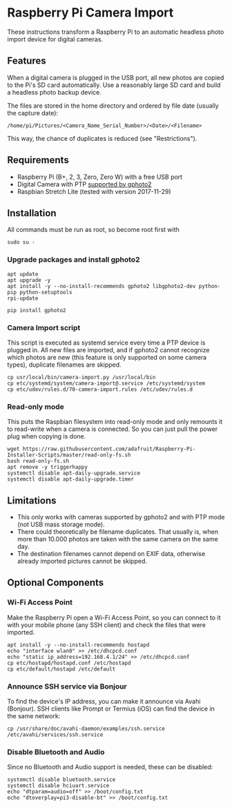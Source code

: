 # Raspberry Pi Camera Import

These instructions transform a Raspberry Pi to an automatic headless photo import device for digital cameras.

## Features

When a digital camera is plugged in the USB port, all new photos are copied to the Pi's SD card automatically. Use a reasonably large SD card and build a headless photo backup device.

The files are stored in the home directory and ordered by file date (usually the capture date):

`/home/pi/Pictures/<Camera_Name_Serial_Number>/<Date>/<Filename>`

This way, the chance of duplicates is reduced (see "Restrictions").

## Requirements

- Raspberry Pi (B+, 2, 3, Zero, Zero W) with a free USB port
- Digital Camera with PTP [supported by gphoto2](http://gphoto.org/proj/libgphoto2/support.php)
- Raspbian Stretch Lite (tested with version 2017-11-29)

## Installation

All commands must be run as root, so become root first with

```
sudo su -
```

### Upgrade packages and install gphoto2

```
apt update
apt upgrade -y
apt install -y --no-install-recommends gphoto2 libgphoto2-dev python-pip python-setuptools
rpi-update

pip install gphoto2
```

### Camera Import script

This script is executed as systemd service every time a PTP device is plugged in. All new files are imported, and if gphoto2 cannot recognize which photos are new (this feature is only supported on some camera types), duplicate filenames are skipped.

```
cp usr/local/bin/camera-import.py /usr/local/bin
cp etc/systemd/system/camera-import@.service /etc/systemd/system
cp etc/udev/rules.d/70-camera-import.rules /etc/udev/rules.d
```

### Read-only mode

This puts the Raspbian filesystem into read-only mode and only remounts it to read-write when a camera is connected. So you can just pull the power plug when copying is done.

```
wget https://raw.githubusercontent.com/adafruit/Raspberry-Pi-Installer-Scripts/master/read-only-fs.sh
bash read-only-fs.sh
apt remove -y triggerhappy
systemctl disable apt-daily-upgrade.service
systemctl disable apt-daily-upgrade.timer
```

## Limitations

- This only works with cameras supported by gphoto2 and with PTP mode (not USB mass storage mode).
- There could theoretically be filename duplicates. That usually is, when more than 10.000 photos are taken with the same camera on the same day.
- The destination filenames cannot depend on EXIF data, otherwise already imported pictures cannot be skipped.

## Optional Components

### Wi-Fi Access Point

Make the Raspberry Pi open a Wi-Fi Access Point, so you can connect to it with your mobile phone (any SSH client) and check the files that were imported.

```
apt install -y --no-install-recommends hostapd
echo "interface wlan0" >> /etc/dhcpcd.conf
echo "static ip_address=192.168.4.1/24" >> /etc/dhcpcd.conf
cp etc/hostapd/hostapd.conf /etc/hostapd
cp etc/default/hostapd /etc/default
```

### Announce SSH service via Bonjour

To find the device's IP address, you can make it announce via Avahi (Bonjour). SSH clients like Prompt or Termius (iOS) can find the device in the same network:

```
cp /usr/share/doc/avahi-daemon/examples/ssh.service /etc/avahi/services/ssh.service
```

### Disable Bluetooth and Audio

Since no Bluetooth and Audio support is needed, these can be disabled:

```
systemctl disable bluetooth.service
systemctl disable hciuart.service
echo "dtparam=audio=off" >> /boot/config.txt
echo "dtoverplay=pi3-disable-bt" >> /boot/config.txt
```
